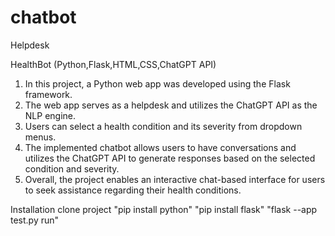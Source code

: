 # chatbot
Helpdesk


HealthBot (Python,Flask,HTML,CSS,ChatGPT API) 
1. In this project, a Python web app was developed using the Flask framework. 
2. The web app serves as a helpdesk and utilizes the ChatGPT API as the NLP engine. 
3. Users can select a health condition and its severity from dropdown menus. 
4. The implemented chatbot allows users to have conversations and utilizes the ChatGPT API to generate responses based on the selected condition and severity. 
5. Overall, the project enables an interactive chat-based interface for users to seek assistance regarding their health conditions.

Installation
clone project
"pip install python"
"pip install flask"
"flask --app test.py run"
